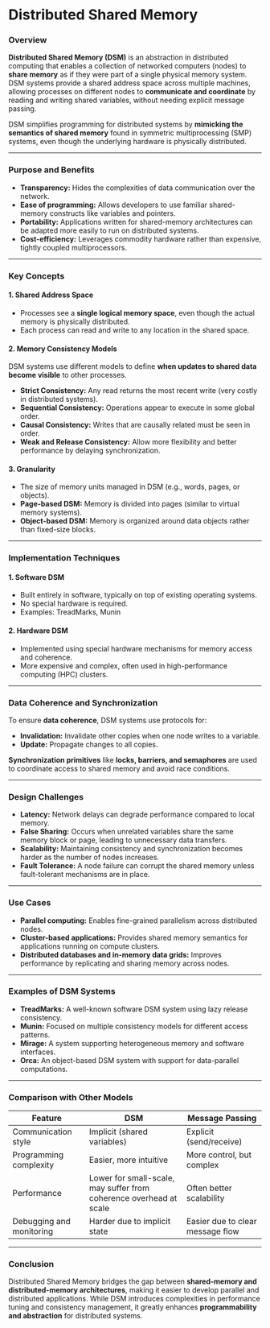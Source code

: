 # Distributed Shared Memory

### **Overview**

**Distributed Shared Memory (DSM)** is an abstraction in distributed computing that enables a collection of networked computers (nodes) to **share memory** as if they were part of a single physical memory system. DSM systems provide a shared address space across multiple machines, allowing processes on different nodes to **communicate and coordinate** by reading and writing shared variables, without needing explicit message passing.

DSM simplifies programming for distributed systems by **mimicking the semantics of shared memory** found in symmetric multiprocessing (SMP) systems, even though the underlying hardware is physically distributed.

***

### **Purpose and Benefits**

* **Transparency:** Hides the complexities of data communication over the network.
* **Ease of programming:** Allows developers to use familiar shared-memory constructs like variables and pointers.
* **Portability:** Applications written for shared-memory architectures can be adapted more easily to run on distributed systems.
* **Cost-efficiency:** Leverages commodity hardware rather than expensive, tightly coupled multiprocessors.

***

### **Key Concepts**

#### **1. Shared Address Space**

* Processes see a **single logical memory space**, even though the actual memory is physically distributed.
* Each process can read and write to any location in the shared space.

#### **2. Memory Consistency Models**

DSM systems use different models to define **when updates to shared data become visible** to other processes.

* **Strict Consistency:** Any read returns the most recent write (very costly in distributed systems).
* **Sequential Consistency:** Operations appear to execute in some global order.
* **Causal Consistency:** Writes that are causally related must be seen in order.
* **Weak and Release Consistency:** Allow more flexibility and better performance by delaying synchronization.

#### **3. Granularity**

* The size of memory units managed in DSM (e.g., words, pages, or objects).
* **Page-based DSM:** Memory is divided into pages (similar to virtual memory systems).
* **Object-based DSM:** Memory is organized around data objects rather than fixed-size blocks.

***

### **Implementation Techniques**

#### **1. Software DSM**

* Built entirely in software, typically on top of existing operating systems.
* No special hardware is required.
* Examples: TreadMarks, Munin

#### **2. Hardware DSM**

* Implemented using special hardware mechanisms for memory access and coherence.
* More expensive and complex, often used in high-performance computing (HPC) clusters.

***

### **Data Coherence and Synchronization**

To ensure **data coherence**, DSM systems use protocols for:

* **Invalidation:** Invalidate other copies when one node writes to a variable.
* **Update:** Propagate changes to all copies.

**Synchronization primitives** like **locks, barriers, and semaphores** are used to coordinate access to shared memory and avoid race conditions.

***

### **Design Challenges**

* **Latency:** Network delays can degrade performance compared to local memory.
* **False Sharing:** Occurs when unrelated variables share the same memory block or page, leading to unnecessary data transfers.
* **Scalability:** Maintaining consistency and synchronization becomes harder as the number of nodes increases.
* **Fault Tolerance:** A node failure can corrupt the shared memory unless fault-tolerant mechanisms are in place.

***

### **Use Cases**

* **Parallel computing:** Enables fine-grained parallelism across distributed nodes.
* **Cluster-based applications:** Provides shared memory semantics for applications running on compute clusters.
* **Distributed databases and in-memory data grids:** Improves performance by replicating and sharing memory across nodes.

***

### **Examples of DSM Systems**

* **TreadMarks:** A well-known software DSM system using lazy release consistency.
* **Munin:** Focused on multiple consistency models for different access patterns.
* **Mirage:** A system supporting heterogeneous memory and software interfaces.
* **Orca:** An object-based DSM system with support for data-parallel computations.

***

### **Comparison with Other Models**

| Feature                  | DSM                                                                | Message Passing                  |
| ------------------------ | ------------------------------------------------------------------ | -------------------------------- |
| Communication style      | Implicit (shared variables)                                        | Explicit (send/receive)          |
| Programming complexity   | Easier, more intuitive                                             | More control, but complex        |
| Performance              | Lower for small-scale, may suffer from coherence overhead at scale | Often better scalability         |
| Debugging and monitoring | Harder due to implicit state                                       | Easier due to clear message flow |

***

### **Conclusion**

Distributed Shared Memory bridges the gap between **shared-memory and distributed-memory architectures**, making it easier to develop parallel and distributed applications. While DSM introduces complexities in performance tuning and consistency management, it greatly enhances **programmability and abstraction** for distributed systems.
